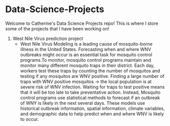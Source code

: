 # Data-Science-Projects

Welcome to Catherine's Data Science Projects repo! This is where I store some of the projects that I have been working on!

1. West Nile Virus prediction project
   - West Nile Virus Modeling is a leading cause of mosquito-borne illness in the United States. Forecasting when and where WNV outbreaks might occur is an essential task for mosquito control programs.To monitor, mosquito control programs maintain and monitor many different mosquito traps in their district. Each day, workers test these traps by counting the number of mosquitos and testing if any mosquitos are WNV positive. Finding a large number of traps with WNV positive mosquitos -> the local population is at severe risk of WNV infection. Waiting for traps to test positive means that it will be too late to take preventative action. Instead, Mosquito control programs use statistical methods to forecast if an outbreak of WNY is likely in the next several days. These models use historical outbreak information, spatial information, climate variables, and demographic data to help predict when and where WNV is likely to occur. 
